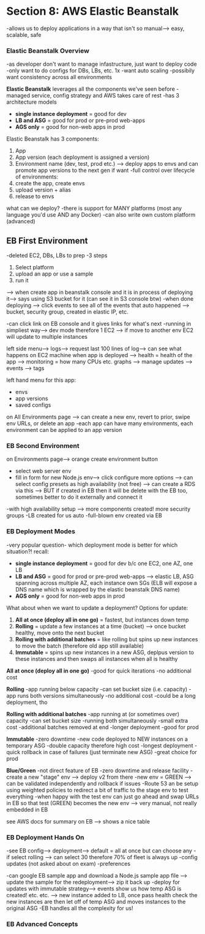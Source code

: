 # Section 8: AWS Elastic Beanstalk 
-allows us to deploy applications in a way that isn't so manual--> easy, scalable, safe

### Elastic Beanstalk Overview
-as developer don't want to manage infastructure, just want to deploy code 
-only want to do configs for DBs, LBs, etc. 1x
-want auto scaling
-possibily want consistency across all environments 

**Elastic Beanstalk** leverages all the components we've seen before 
-managed service, config strategy and AWS takes care of rest
-has 3 architecture models 
* **single instance deployment** = good for dev 
* **LB and ASG** = good for prod or pre-prod web-apps
* **AGS only** = good for non-web apps in prod

Elastic Beanstalk has 3 components: 
1. App
1. App version (each deployment is assigned a version)
1. Environment name (dev, test, prod etc.)
--> deploy apps to envs and can promote app versions to the next gen if want 
-full control over lifecycle of environments:
1. create the app, create envs 
1. upload version + alias 
1. release to envs 

what can we deploy? 
-there is support for MANY platforms (most any language you'd use AND any Docker)
-can also write own custom platform (advanced)

## EB First Environment
-deleted EC2, DBs, LBs to prep 
-3 steps 
1. Select platform 
1. upload an app or use a sample 
1. run it 

--> when create app in beanstalk console and it is in process of deploying it--> says using S3 bucket for it (can see it in S3 console btw)
-when done deploying --> click events to see all of the events that auto happened --> bucket, security group, created in elastic IP, etc. 

-can click link on EB console and it gives links for what's next
-running in simpliest way--> dev mode therefore 1 EC2 --> if move to another env EC2 will update to multiple instances

left side menu--> logs--> request last 100 lines of log--> can see what happens on EC2 machine when app is deployed 
--> health = health of the app 
--> monitoring = how many CPUs etc. graphs 
--> manage updates 
--> events 
--> tags 

left hand menu for this app:
* envs
* app versions 
* saved configs 

on All Environments page --> can create a new env, revert to prior, swipe env URLs, or delete an app 
-each app can have many environments, each environment can be applied to an app version 

### EB Second Environment
on Environments page--> orange create environment button
* select web server env
* fill in form for new Node.js env--> click configure more options --> can select config presets as high availability (not free) --> can create a RDS via this --> BUT if created in EB then it will be delete with the EB too, sometimes better to do it externally and connect it 

-with high availability setup --> more components created! more security groups
-LB created for us auto 
-full-blown env created via EB 

### EB Deployment Modes 
-very popular question- which deployment mode is better for which situation?! 
recall:
* **single instance deployment** = good for dev b/c one EC2, one AZ, one LB
* **LB and ASG** = good for prod or pre-prod web-apps --> elastic LB, ASG spanning across multiple AZ, each instance own SGs (ELB will expose a DNS name which is wrapped by the elastic beanstalk DNS name)
* **AGS only** = good for non-web apps in prod

What about when we want to update a deployment?
Options for update: 
1. **All at once (deploy all in one go)** = fastest, but instances down temp 
1. **Rolling** = update a few instances at a time (bucket) --> once bucket healthy, move onto the next bucket
1. **Rolling with additional batches** = like rolling but spins up new instances to move the batch (therefore old app still available)
1. **Immutable** = spins up new instances in a new ASG, deplpus version to these instances and then swaps all instances when all is healthy 

**All at once (deploy all in one go)**
-good for quick iterations
-no additional cost 

**Rolling**
-app running below capacity 
-can set bucket size (i.e. capacity)
-app runs both versions simultaneously 
-no additional cost 
-could be a long deployment, tho 

**Rolling with additional batches**
-app running at (or sometimes over) capacity
-can set bucket size 
-running both simultaneously 
-small extra cost 
-additional batches removed at end 
-longer deployment 
-good for prod 

**Immutable** 
-zero downtime
-new code deployed to NEW instances on a temporary ASG 
-double capacity therefore high cost
-longest deployment
-quick rollback in case of failures (just terminate new ASG)
-great choice for prod 

**Blue/Green**
-not direct feature of EB 
-zero downtime and release facility 
-create a new "stage" env --> deploy v2 from there 
-new env = GREEN --> can be validated independently and rollback if issues 
-Route 53 an be setup using weighted policies to redirect a bit of traffic to the stage env to test everything
-when happy with the test env can just go ahead and swap URLs in EB so that test (GREEN) becomes the new env
--> very manual, not really embedded in EB

see AWS docs for summary on EB --> shows a nice table

### EB Deployment Hands On 
-see EB config--> deployment--> default = all at once but can choose any
-if select rolling --> can select 30 therefore 70% of fleet is always up 
-config updates (not asked about on exam)
-preferences

-can google EB sample app and download a Node.js sample app file --> update the sample for the redeployment--> zip it back up
-deploy for updates with immutable strategy--> events show us how temp ASG is created! etc. etc. --> new instance added to LB, once pass health check the new instances are then let off of temp ASG and moves instances to the original ASG 
-EB handles all the complexity for us!

### EB Advanced Concepts 